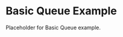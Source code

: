 <!-- file: examples/modules/queue/basic-queue/README.md -->
<!-- version: 1.0.0 -->
<!-- guid: 326ab0d3-b07e-440f-9089-43bcd995bf41 -->

# Basic Queue Example

Placeholder for Basic Queue example.
